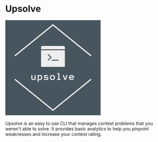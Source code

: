 # Upsolve
![](/docs/logo4.png)

Upsolve is an easy to use CLI that manages contest problems that you weren't able to solve. It provides basic analytics to help you pinpoint weaknesses and increase your contest rating.
